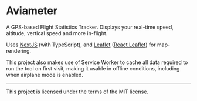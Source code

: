 # Aviameter
A GPS-based Flight Statistics Tracker. Displays your real-time speed, altitude, vertical speed and more in-flight.  

Uses [NextJS](https://nextjs.org/) (with TypeScript), and [Leaflet](https://leafletjs.com/) ([React Leaflet](https://react-leaflet.js.org/)) for map-rendering.  

This project also makes use of Service Worker to cache all data required to run the tool on first visit, making it usable in offline conditions, including when airplane mode is enabled.

---

This project is licensed under the terms of the MIT license.